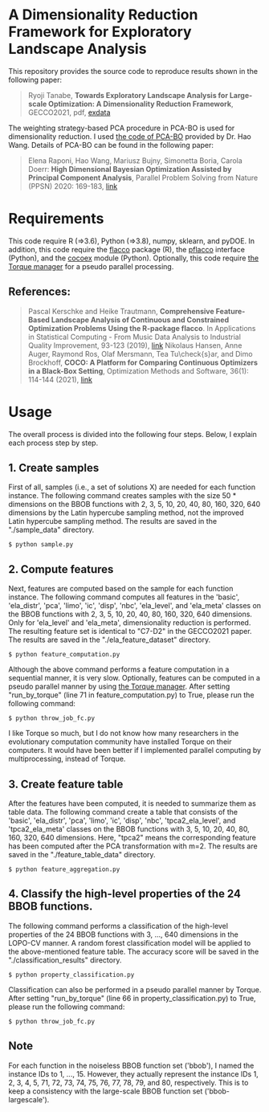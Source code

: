 # A Dimensionality Reduction Framework for Exploratory Landscape Analysis

This repository provides the source code to reproduce results shown in the following paper:

> Ryoji Tanabe, **Towards Exploratory Landscape Analysis for Large-scale Optimization: A Dimensionality Reduction Framework**, GECCO2021, pdf, [exdata](https://drive.google.com/drive/folders/1MRiiirvi-bJmaO56h3xlZrGITR4oERIP?usp=sharing)

The weighting strategy-based PCA procedure in PCA-BO is used for dimensionality reduction. I used [the code of PCA-BO](https://github.com/wangronin/Bayesian-Optimization) provided by Dr. Hao Wang. Details of PCA-BO can be found in the following paper:

> Elena Raponi, Hao Wang, Mariusz Bujny, Simonetta Boria, Carola Doerr: **High Dimensional Bayesian Optimization Assisted by Principal Component Analysis**, Parallel Problem Solving from Nature (PPSN) 2020: 169-183, [link](https://arxiv.org/abs/2007.00925)

# Requirements

This code require R (=>3.6), Python (=>3.8), numpy, sklearn, and pyDOE. In addition, this code require the [flacco](https://github.com/kerschke/flacco) package (R), the [pflacco](https://github.com/Reiyan/pflacco) interface (Python), and the [cocoex](https://github.com/numbbo/coco) module (Python). Optionally, this code require [the Torque manager](https://github.com/adaptivecomputing/torque) for a pseudo parallel processing.

## References:

> Pascal Kerschke and Heike Trautmann, **Comprehensive Feature-Based Landscape Analysis of Continuous and Constrained Optimization Problems Using the R-package flacco**. In Applications in Statistical Computing - From Music Data Analysis to Industrial Quality Improvement, 93-123 (2019), [link](https://arxiv.org/abs/1708.05258)
> Nikolaus Hansen, Anne Auger, Raymond Ros, Olaf Mersmann, Tea Tu\check{s}ar, and Dimo Brockhoff, **COCO: A Platform for Comparing Continuous Optimizers in a Black-Box Setting**, Optimization Methods and Software, 36(1): 114-144 (2021), [link](https://arxiv.org/abs/1603.08785)

# Usage

The overall process is divided into the following four steps. Below, I explain each process step by step.
 
## 1. Create samples

First of all, samples (i.e., a set of solutions X) are needed for each function instance. The following command creates samples with the size 50 * dimensions on the BBOB functions with 2, 3, 5, 10, 20, 40, 80, 160, 320, 640 dimensions by the Latin hypercube sampling method, not the improved Latin hypercube sampling method. The results are saved in the "./sample_data" directory.

```
$ python sample.py
```

## 2. Compute features

Next, features are computed based on the sample for each function instance. The following command computes all features in the 'basic', 'ela_distr', 'pca', 'limo', 'ic', 'disp', 'nbc', 'ela_level', and 'ela_meta' classes on the BBOB functions with 2, 3, 5, 10, 20, 40, 80, 160, 320, 640 dimensions. Only for 'ela_level' and 'ela_meta', dimensionality reduction is performed. The resulting feature set is identical to "C7-D2" in the GECCO2021 paper. The results are saved in the "./ela_feature_dataset" directory.

```
$ python feature_computation.py
```

Although the above command performs a feature computation in a sequential manner, it is very slow. Optionally, features can be computed in a pseudo parallel manner by using [the Torque manager](https://github.com/adaptivecomputing/torque). After setting "run_by_torque" (line 71 in feature_computation.py) to True, please run the following command:

```
$ python throw_job_fc.py
```

I like Torque so much, but I do not know how many researchers in the evolutionary computation community have installed Torque on their computers. It would have been better if I implemented parallel computing by multiprocessing, instead of Torque.

## 3. Create feature table

After the features have been computed, it is needed to summarize them as table data. The following command create a table that consists of the 'basic', 'ela_distr', 'pca', 'limo', 'ic', 'disp', 'nbc', 'tpca2_ela_level', and 'tpca2_ela_meta' classes on the BBOB functions with 3, 5, 10, 20, 40, 80, 160, 320, 640 dimensions. Here, "tpca2" means the corresponding feature has been computed after the PCA transformation with m=2. The results are saved in the "./feature_table_data" directory.

```
$ python feature_aggregation.py
```

## 4. Classify the high-level properties of the 24 BBOB functions.

The following command performs a classification of the high-level properties of the 24 BBOB functions with 3, ..., 640 dimensions in the LOPO-CV manner. A random forest classification model will be applied to the above-mentioned feature table. The accuracy score will be saved in the "./classification_results" directory.

```
$ python property_classification.py
```

Classification can also be performed in a pseudo parallel manner by Torque. After setting "run_by_torque" (line 66 in property_classification.py) to True, please run the following command:

```
$ python throw_job_fc.py
```

## Note

For each function in the noiseless BBOB function set ('bbob'), I named the instance IDs to 1, ..., 15. However, they actually represent the instance IDs 1, 2, 3, 4, 5, 71, 72, 73, 74, 75, 76, 77, 78, 79, and 80, respectively. This is to keep a consistency with the large-scale BBOB function set ('bbob-largescale').
